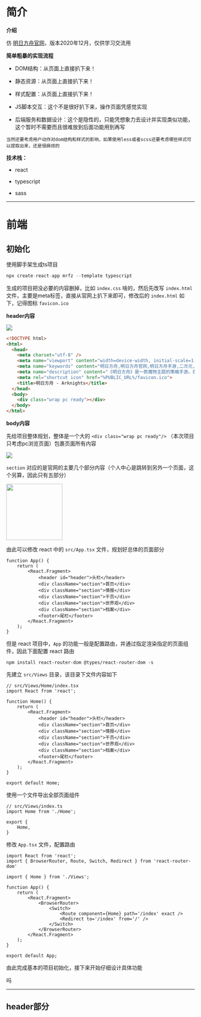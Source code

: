 # 简介

**介绍**

仿 [明日方舟官网](https://ak.hypergryph.com/index)，版本2020年12月，仅供学习交流用

**简单粗暴的实现流程**

- DOM结构：从页面上直接扒下来！

- 静态资源：从页面上直接扒下来！
- 样式配置：从页面上直接扒下来！

- JS脚本交互：这个不是很好扒下来，操作页面凭感觉实现
- 后端服务和数据设计：这个是隐性的，只能凭想象力去设计并实现类似功能，这个暂时不需要而且很难放到后面功能用到再写

```
当然还要考虑用户动作对dom结构和样式的影响，如果使用less或者scss还要考虑哪些样式可以提取出来，还是很麻烦的
```

**技术栈：**

- react
- typescript

- sass



----

# 前端

## 初始化

使用脚手架生成ts项目

```js
npx create-react-app mrfz --template typescript
```

生成的项目把没必要的内容删掉，比如 `index.css` 啥的，然后先改写 `index.html` 文件，主要是meta标签，直接从官网上扒下来即可，修改后的 `index.html` 如下，记得图标 `favicon.ico`

**header内容**

<img src="https://img-blog.csdnimg.cn/20201221154417599.png" style="margin:0">

```html
<!DOCTYPE html>
<html>
  <head>
    <meta charset="utf-8" />
    <meta name="viewport" content="width=device-width, initial-scale=1, minimum-scale=1">
    <meta name="keywords" content="明日方舟,明日方舟官网,明日方舟手游,二次元,明日方舟Arknights,魔物娘,战棋,策略,塔防,塔防RPG,Arknights,人外,Monster">
    <meta name="description" content="《明日方舟》是一款魔物主题的策略手游。在游戏中，玩家将管理一艘满载“ 魔物干员”的方舟，为调查来源神秘的矿石灾难而踏上旅途。在这个宽广而危机四伏的世界中，你或许会看到废土中的城市废墟，或许会看到仿若幻境的亚人国度，或许会遭遇无法解读的神秘，或许参与无比残酷的战争。在有关幻想与异种生命的世界中，体验史诗与想象，情感与牵绊！">
    <meta rel="shortcut icon" href="%PUBLIC_URL%/favicon.ico">
    <title>明日方舟 - Arknights</title>
  </head>
  <body>
    <div class="wrap pc ready"></div>
  </body>
</html>
```

**body内容**

先给项目整体规划，整体是一个大的 `<div class="wrap pc ready"/>` （本次项目只考虑pc浏览页面）包裹页面所有内容

<img src="https://img-blog.csdnimg.cn/20201221154832575.png" style="margin:0">

`section` 对应的是官网的主要几个部分内容（个人中心是跳转到另外一个页面，这个另算，因此只有五部分）

<img src="https://img-blog.csdnimg.cn/20201221155100753.png" style="margin:0;width:150px">

由此可以修改 react 中的 `src/App.tsx` 文件，规划好总体的页面部分

```tsx
function App() {
    return (
        <React.Fragment>
            <header id="header">头栏</header>
            <div className="section">首页</div>
            <div className="section">情报</div>
            <div className="section">干员</div>
            <div className="section">世界观</div>
            <div className="section">档案</div>
            <footer>尾栏</footer>
        </React.Fragment>
    );
}
```

但是  react 项目中，`App` 的功能一般是配置路由，并通过指定渲染指定的页面组件，因此下面配置 react 路由

```
npm install react-router-dom @types/react-router-dom -s
```

先建立 `src/Views` 目录，该目录下文件内容如下

```tsx
// src/Views/Home/index.tsx
import React from 'react';

function Home() {
	return (
		<React.Fragment>
			<header id="header">头栏</header>
			<div className="section">首页</div>
			<div className="section">情报</div>
			<div className="section">干员</div>
			<div className="section">世界观</div>
			<div className="section">档案</div>
			<footer>尾栏</footer>
		</React.Fragment>
	);
}

export default Home;
```

使用一个文件导出全部页面组件

```tsx
// src/Views/index.ts
import Home from './Home';

export {
    Home,
}
```

修改 `App.tsx` 文件，配置路由

```tsx
import React from 'react';
import { BrowserRouter, Route, Switch, Redirect } from 'react-router-dom'

import { Home } from './Views';

function App() {
	return (
		<React.Fragment>
			<BrowserRouter>
				<Switch>
					<Route component={Home} path='/index' exact />
					<Redirect to='/index' from='/' />
        		</Switch>
			</BrowserRouter>
		</React.Fragment>
	);
}

export default App;
```

由此完成基本的项目初始化，接下来开始仔细设计具体功能

吗

---

## header部分






